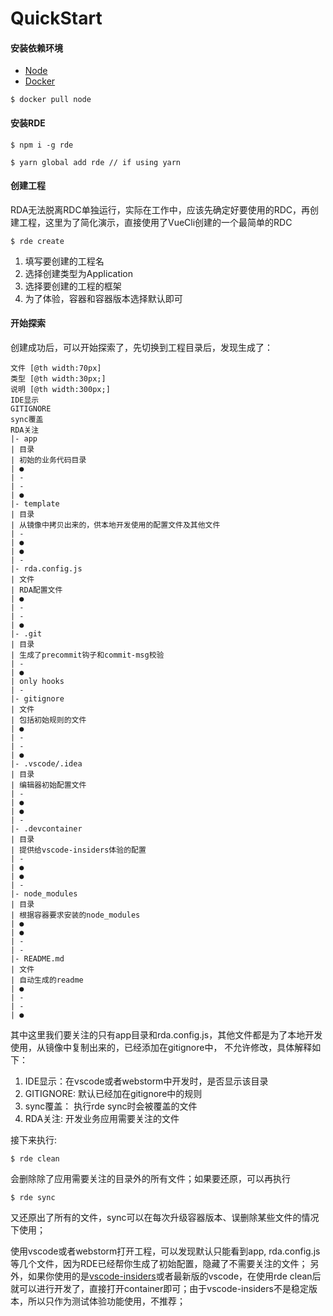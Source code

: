 # QuickStart

#### 安装依赖环境

* [Node](https://nodejs.org)
* [Docker](https://docs.docker.com/install/)

```shell
$ docker pull node
```

#### 安装RDE

```shell
$ npm i -g rde

$ yarn global add rde // if using yarn
```

#### 创建工程

RDA无法脱离RDC单独运行，实际在工作中，应该先确定好要使用的RDC，再创建工程，这里为了简化演示，直接使用了VueCli创建的一个最简单的RDC

```shell
$ rde create
```

1. 填写要创建的工程名
1. 选择创建类型为Application
1. 选择要创建的工程的框架
1. 为了体验，容器和容器版本选择默认即可

#### 开始探索

创建成功后，可以开始探索了，先切换到工程目录后，发现生成了：
```table
文件 [@th width:70px]
类型 [@th width:30px;]
说明 [@th width:300px;]
IDE显示
GITIGNORE
sync覆盖
RDA关注
|- app
| 目录
| 初始的业务代码目录
| ●
| -
| -
| ●
|- template
| 目录
| 从镜像中拷贝出来的，供本地开发使用的配置文件及其他文件
| -
| ●
| ●
| -
|- rda.config.js
| 文件
| RDA配置文件
| ●
| -
| -
| ●
|- .git
| 目录
| 生成了precommit钩子和commit-msg校验
| -
| ●
| only hooks
| -
|- gitignore
| 文件
| 包括初始规则的文件
| ●
| -
| -
| ●
|- .vscode/.idea
| 目录
| 编辑器初始配置文件
| -
| ●
| ●
| -
|- .devcontainer
| 目录
| 提供给vscode-insiders体验的配置
| - 
| ●
| ●
| -
|- node_modules
| 目录
| 根据容器要求安装的node_modules
| ● 
| ●
| -
| -
|- README.md
| 文件
| 自动生成的readme
| ● 
| -
| -
| ●
```

其中这里我们要关注的只有app目录和rda.config.js，其他文件都是为了本地开发使用，从镜像中复制出来的，已经添加在gitignore中， 不允许修改，具体解释如下：

1. IDE显示：在vscode或者webstorm中开发时，是否显示该目录
1. GITIGNORE: 默认已经加在gitignore中的规则
1. sync覆盖： 执行rde sync时会被覆盖的文件
1. RDA关注: 开发业务应用需要关注的文件

接下来执行:
```shell
$ rde clean
```

会删除除了应用需要关注的目录外的所有文件；如果要还原，可以再执行

```shell
$ rde sync
```

又还原出了所有的文件，sync可以在每次升级容器版本、误删除某些文件的情况下使用；

使用vscode或者webstorm打开工程，可以发现默认只能看到app, rda.config.js等几个文件，因为RDE已经帮你生成了初始配置，隐藏了不需要关注的文件；
另外，如果你使用的是[vscode-insiders](https://code.visualstudio.com/insiders/)或者最新版的vscode，在使用rde clean后就可以进行开发了，直接打开container即可；由于vscode-insiders不是稳定版本，所以只作为测试体验功能使用，不推荐；

